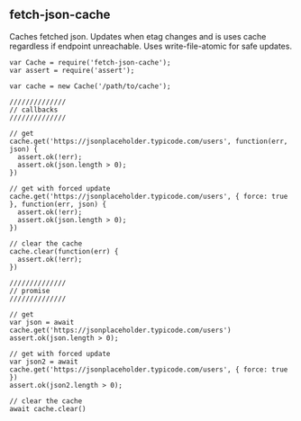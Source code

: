## fetch-json-cache

Caches fetched json. Updates when etag changes and is uses cache regardless if endpoint unreachable. Uses write-file-atomic for safe updates.

```
var Cache = require('fetch-json-cache');
var assert = require('assert');

var cache = new Cache('/path/to/cache');

//////////////
// callbacks
//////////////

// get
cache.get('https://jsonplaceholder.typicode.com/users', function(err, json) {
  assert.ok(!err);
  assert.ok(json.length > 0);
})

// get with forced update
cache.get('https://jsonplaceholder.typicode.com/users', { force: true }, function(err, json) {
  assert.ok(!err);
  assert.ok(json.length > 0);
})

// clear the cache
cache.clear(function(err) {
  assert.ok(!err);
})

//////////////
// promise
//////////////

// get
var json = await cache.get('https://jsonplaceholder.typicode.com/users')
assert.ok(json.length > 0);

// get with forced update
var json2 = await cache.get('https://jsonplaceholder.typicode.com/users', { force: true })
assert.ok(json2.length > 0);

// clear the cache
await cache.clear()
```

